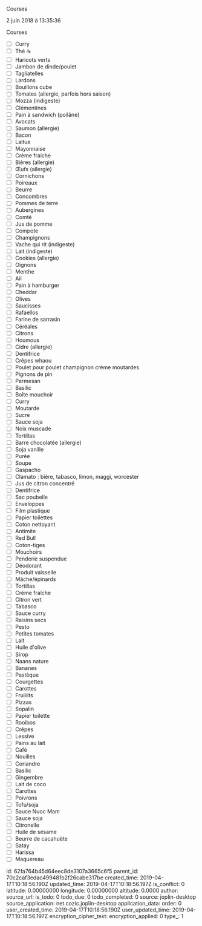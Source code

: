 Courses

2 juin 2018 à 13:35:36

Courses

-   ☐ Curry
-   ☐ Thé ☕
-   ☐ Haricots verts
-   ☐ Jambon de dinde/poulet
-   ☐ Tagliatelles
-   ☐ Lardons
-   ☐ Bouillons cube
-   ☐ Tomates (allergie, parfois hors saison)
-   ☐ Mozza (indigeste)
-   ☐ Clémentines
-   ☐ Pain à sandwich (poilâne)
-   ☐ Avocats
-   ☐ Saumon (allergie)
-   ☐ Bacon
-   ☐ Laitue
-   ☐ Mayonnaise
-   ☐ Crème fraiche
-   ☐ Bières (allergie)
-   ☐ Œufs (allergie)
-   ☐ Cornichons
-   ☐ Poireaux
-   ☐ Beurre
-   ☐ Concombres
-   ☐ Pommes de terre
-   ☐ Aubergines
-   ☐ Comté
-   ☐ Jus de pomme
-   ☐ Compote
-   ☐ Champignons
-   ☐ Vache qui rit (indigeste)
-   ☐ Lait (indigeste)
-   ☐ Cookies (allergie)
-   ☐ Oignons
-   ☐ Menthe
-   ☐ Ail
-   ☐ Pain à hamburger
-   ☐ Cheddar
-   ☐ Olives
-   ☐ Saucisses
-   ☐ Rafaellos
-   ☐ Farine de sarrasin
-   ☐ Céréales
-   ☐ Citrons
-   ☐ Houmous
-   ☐ Cidre (allergie)
-   ☐ Dentifrice
-   ☐ Crêpes whaou
-   ☐ Poulet pour poulet champignon crème moutardes
-   ☐ Pignons de pin
-   ☐ Parmesan
-   ☐ Basilic
-   ☐ Boîte mouchoir
-   ☐ Curry
-   ☐ Moutarde
-   ☐ Sucre
-   ☐ Sauce soja
-   ☐ Noix muscade
-   ☐ Tortillas
-   ☐ Barre chocolatée (allergie)
-   ☐ Soja vanille
-   ☐ Purée
-   ☐ Soupe
-   ☐ Gaspacho
-   ☐ Clamato : bière, tabasco, limon, maggi, worcester
-   ☐ Jus de citron concentré
-   ☐ Dentifrice
-   ☐ Sac poubelle
-   ☐ Enveloppes
-   ☐ Film plastique
-   ☐ Papier toilettes
-   ☐ Coton nettoyant
-   ☐ Antimite
-   ☐ Red Bull
-   ☐ Coton-tiges
-   ☐ Mouchoirs
-   ☐ Penderie suspendue
-   ☐ Déodorant
-   ☐ Produit vaisselle
-   ☐ Mâche/épinards
-   ☐ Tortillas
-   ☐ Crème fraîche
-   ☐ Citron vert
-   ☐ Tabasco
-   ☐ Sauce curry
-   ☐ Raisins secs
-   ☐ Pesto
-   ☐ Petites tomates
-   ☐ Lait
-   ☐ Huile d\'olive
-   ☐ Sirop
-   ☐ Naans nature
-   ☐ Bananes
-   ☐ Pastèque
-   ☐ Courgettes
-   ☐ Carottes
-   ☐ Fruiiiits
-   ☐ Pizzas
-   ☐ Sopalin
-   ☐ Papier toilette
-   ☐ Rooibos
-   ☐ Crêpes
-   ☐ Lessive
-   ☐ Pains au lait
-   ☐ Café
-   ☐ Nouilles
-   ☐ Coriandre
-   ☐ Basilic
-   ☐ Gingembre
-   ☐ Lait de coco
-   ☐ Carottes
-   ☐ Poivrons
-   ☐ Tofu/soja
-   ☐ Sauce Nuoc Mam
-   ☐ Sauce soja
-   ☐ Citronelle
-   ☐ Huile de sésame
-   ☐ Beurre de cacahuète
-   ☐ Satay
-   ☐ Harissa
-   ☐ Maquereau


id: 62fa764b45d64eec8de3107a3665c6f5
parent_id: 70c2caf3edac499481b2f26cabe317be
created_time: 2019-04-17T10:18:56.190Z
updated_time: 2019-04-17T10:18:56.197Z
is_conflict: 0
latitude: 0.00000000
longitude: 0.00000000
altitude: 0.0000
author: 
source_url: 
is_todo: 0
todo_due: 0
todo_completed: 0
source: joplin-desktop
source_application: net.cozic.joplin-desktop
application_data: 
order: 0
user_created_time: 2019-04-17T10:18:56.190Z
user_updated_time: 2019-04-17T10:18:56.197Z
encryption_cipher_text: 
encryption_applied: 0
type_: 1